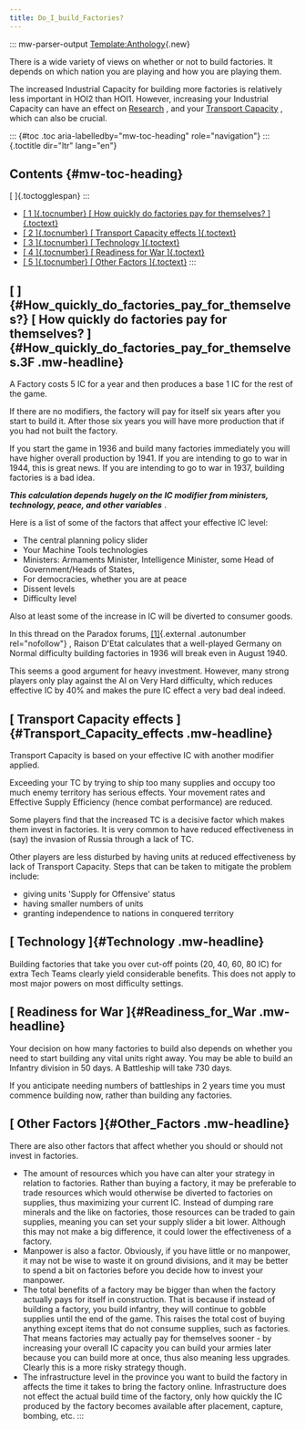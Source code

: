 ```yaml
---
title: Do_I_build_Factories?
---
```


::: mw-parser-output
[Template:Anthology](/wiki/index.php?title=Template:Anthology&action=edit&redlink=1 "Template:Anthology (page does not exist)"){.new}

There is a wide variety of views on whether or not to build factories.
It depends on which nation you are playing and how you are playing them.

The increased Industrial Capacity for building more factories is
relatively less important in HOI2 than HOI1. However, increasing your
Industrial Capacity can have an effect on
[Research](/wiki/Research "Research") , and your [Transport
Capacity](/wiki/Transport_Capacity_and_Supply_Efficiency_FAQ "Transport Capacity and Supply Efficiency FAQ")
, which can also be crucial.

::: {#toc .toc aria-labelledby="mw-toc-heading" role="navigation"}
::: {.toctitle dir="ltr" lang="en"}

## Contents {#mw-toc-heading}

[ ]{.toctogglespan}
:::

- [[ 1 ]{.tocnumber} [ How quickly do factories pay for themselves?
  ]{.toctext}](#How_quickly_do_factories_pay_for_themselves.3F)
- [[ 2 ]{.tocnumber} [ Transport Capacity effects
  ]{.toctext}](#Transport_Capacity_effects)
- [[ 3 ]{.tocnumber} [ Technology ]{.toctext}](#Technology)
- [[ 4 ]{.tocnumber} [ Readiness for War
  ]{.toctext}](#Readiness_for_War)
- [[ 5 ]{.tocnumber} [ Other Factors ]{.toctext}](#Other_Factors)
  :::

## [ ]{#How_quickly_do_factories_pay_for_themselves?} [ How quickly do factories pay for themselves? ]{#How_quickly_do_factories_pay_for_themselves.3F .mw-headline}

A Factory costs 5 IC for a year and then produces a base 1 IC for the
rest of the game.

If there are no modifiers, the factory will pay for itself six years
after you start to build it. After those six years you will have more
production that if you had not built the factory.

If you start the game in 1936 and build many factories immediately you
will have higher overall production by 1941. If you are intending to go
to war in 1944, this is great news. If you are intending to go to war in
1937, building factories is a bad idea.

**_This calculation depends hugely on the IC modifier from ministers,
technology, peace, and other variables_** .

Here is a list of some of the factors that affect your effective IC
level:

- The central planning policy slider
- Your Machine Tools technologies
- Ministers: Armaments Minister, Intelligence Minister, some Head of
  Government/Heads of States,
- For democracies, whether you are at peace
- Dissent levels
- Difficulty level

Also at least some of the increase in IC will be diverted to consumer
goods.

In this thread on the Paradox forums,
[\[1\]](http://forum.paradoxplaza.com/forum/showthread.php?t=186105){.external
.autonumber rel="nofollow"} , Raison D\'Etat calculates that a
well-played Germany on Normal difficulty building factories in 1936 will
break even in August 1940.

This seems a good argument for heavy investment. However, many strong
players only play against the AI on Very Hard difficulty, which reduces
effective IC by 40% and makes the pure IC effect a very bad deal indeed.

## [ Transport Capacity effects ]{#Transport_Capacity_effects .mw-headline}

Transport Capacity is based on your effective IC with another modifier
applied.

Exceeding your TC by trying to ship too many supplies and occupy too
much enemy territory has serious effects. Your movement rates and
Effective Supply Efficiency (hence combat performance) are reduced.

Some players find that the increased TC is a decisive factor which makes
them invest in factories. It is very common to have reduced
effectiveness in (say) the invasion of Russia through a lack of TC.

Other players are less disturbed by having units at reduced
effectiveness by lack of Transport Capacity. Steps that can be taken to
mitigate the problem include:

- giving units \'Supply for Offensive\' status
- having smaller numbers of units
- granting independence to nations in conquered territory

## [ Technology ]{#Technology .mw-headline}

Building factories that take you over cut-off points (20, 40, 60, 80 IC)
for extra Tech Teams clearly yield considerable benefits. This does not
apply to most major powers on most difficulty settings.

## [ Readiness for War ]{#Readiness_for_War .mw-headline}

Your decision on how many factories to build also depends on whether you
need to start building any vital units right away. You may be able to
build an Infantry division in 50 days. A Battleship will take 730 days.

If you anticipate needing numbers of battleships in 2 years time you
must commence building now, rather than building any factories.

## [ Other Factors ]{#Other_Factors .mw-headline}

There are also other factors that affect whether you should or should
not invest in factories.

- The amount of resources which you have can alter your strategy in
  relation to factories. Rather than buying a factory, it may be
  preferable to trade resources which would otherwise be diverted to
  factories on supplies, thus maximizing your current IC. Instead of
  dumping rare minerals and the like on factories, those resources can
  be traded to gain supplies, meaning you can set your supply slider a
  bit lower. Although this may not make a big difference, it could
  lower the effectiveness of a factory.
- Manpower is also a factor. Obviously, if you have little or no
  manpower, it may not be wise to waste it on ground divisions, and it
  may be better to spend a bit on factories before you decide how to
  invest your manpower.
- The total benefits of a factory may be bigger than when the factory
  actually pays for itself in construction. That is because if instead
  of building a factory, you build infantry, they will continue to
  gobble supplies until the end of the game. This raises the total
  cost of buying anything except items that do not consume supplies,
  such as factories. That means factories may actually pay for
  themselves sooner - by increasing your overall IC capacity you can
  build your armies later because you can build more at once, thus
  also meaning less upgrades. Clearly this is a more risky strategy
  though.
- The infrastructure level in the province you want to build the
  factory in affects the time it takes to bring the factory online.
  Infrastructure does not effect the actual build time of the factory,
  only how quickly the IC produced by the factory becomes available
  after placement, capture, bombing, etc.
  :::
